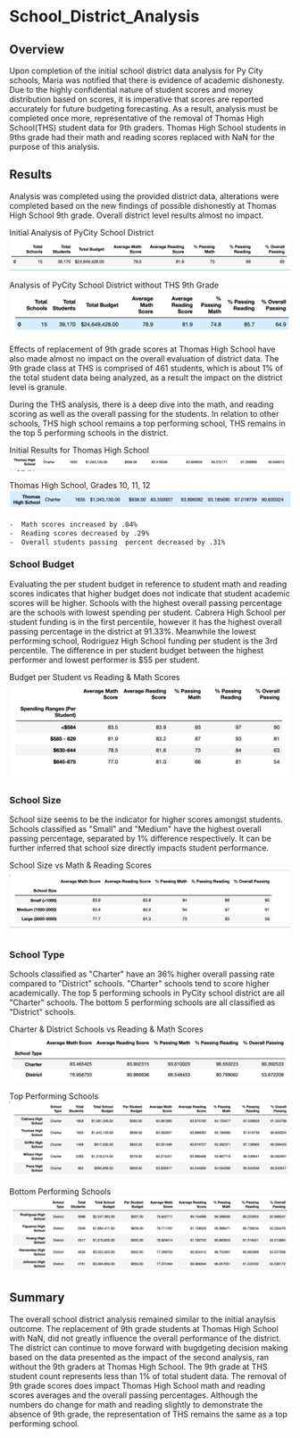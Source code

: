 # School_District_Analysis

## Overview 

Upon completion of the initial school district data analysis for Py City schools, Maria was notified that there is evidence of academic dishonesty. Due to the highly confidential nature of student scores and money distribution based on scores, it is imperative that scores are reported accurately for future budgeting forecasting. As a result, analysis must be completed once more, representative of the removal of Thomas High School(THS) student data for 9th graders. Thomas High School students in 9ths grade had their math and reading scores replaced with NaN for the purpose of this analysis. 

## Results

Analysis was completed using the provided district data, alterations were completed based on the new findings of possible dishonestly at Thomas High School 9th grade. Overall district level results almost no impact. 

Initial Analysis of PyCity School District
![Initial Analysis of PyCity School District](https://github.com/LMarty22/School-District_Analysis/blob/main/Resources/PyCitySchools_original.png)

Analysis of PyCity School District without THS 9th Grade
![Analysis of PyCity School District without THS 9th Grade](https://github.com/LMarty22/School-District_Analysis/blob/main/Resources/PyCitySchool_without9THS.png)


Effects of replacement of 9th grade scores at Thomas High School have also made almost no impact on the overall evaluation of district data. The 9th grade class at THS is comprised of 461 students, which is about 1% of the total student data being analyzed, as a result the impact on the district level is granule.

	
During the THS analysis, there is a deep dive into the math, and reading scoring as well as the overall passing for the students. In relation to other schools, THS high school remains a top performing school, THS remains in the top 5 performing schools in the district. 

Initial Results for Thomas High School
![Initial Results for Thomas High School](https://github.com/LMarty22/School-District_Analysis/blob/main/Resources/THS%20_original.png)

Thomas High School, Grades 10, 11, 12
![Thomas High School, Grades 10, 11, 12](https://github.com/LMarty22/School-District_Analysis/blob/main/Resources/THS_without9th.png)

	-  Math scores increased by .04%
	-  Reading scores decreased by .29%
	-  Overall students passing  percent decreased by .31%



### School Budget 
Evaluating the per student budget in reference to student math and reading scores indicates that higher budget does not indicate that student academic scores will be higher. Schools with the highest overall passing percentage are the schools with lowest spending per student. Cabrera High School per student funding is in the first percentile, however it has the highest overall passing percentage in the district at 91.33%. Meanwhile the lowest performing school, Rodriguez High School funding per student is the 3rd percentile. The difference in per student budget between the highest performer and lowest performer is $55 per student. 

Budget per Student vs Reading & Math Scores
![Budget per Student vs Reading & Math Scores](https://github.com/LMarty22/School-District_Analysis/blob/main/Resources/Budget%20per%20Student.png)


### School Size
School size seems to be the indicator for higher scores amongst students. Schools classified as "Small" and "Medium" have the highest overall passing percentage, separated by 1% difference respectively. It can be further inferred that school size directly impacts student performance. 

School Size vs Math & Reading Scores
![School Size vs Math & Reading Scores](https://github.com/LMarty22/School-District_Analysis/blob/main/Resources/School%20Size%20vs%20scores.png)


### School Type
Schools classified as "Charter" have an 36% higher overall passing rate compared to "District" schools. "Charter" schools tend to score higher academically. The top 5 performing schools in PyCity school district are all "Charter" schools. The bottom 5 performing schools are all classified as "District" schools.

Charter & District Schools vs Reading & Math Scores
![Charter & District Schools vs Reading & Math Scores](https://github.com/LMarty22/School-District_Analysis/blob/main/Resources/Charter%20vs%20District%20Schools.png)

Top Performing Schools
![Top Performing Schools](https://github.com/LMarty22/School-District_Analysis/blob/main/Resources/Top%20Performing%20Schools.png)

Bottom Performing Schools
![Bottom Performing Schools](https://github.com/LMarty22/School-District_Analysis/blob/main/Resources/Lowest%20Performing%20Schools.png)

## Summary

The overall school district analysis remained similar to the initial anaylsis outcome. The replacement of 9th grade students at Thomas High School with NaN, did not greatly influence the overall performance of the district. The district can continue to move forward with bugdgeting decision making based on the data presented as the impact of the second analysis, ran without the 9th graders at Thomas High School. The 9th grade at THS student count represents less than 1% of total student data. The removal of 9th grade scores does impact Thomas High School math and reading scores averages and the overall passing percentages. Although the numbers do change for math and reading slightly to demonstrate the absence of 9th grade, the representation of THS remains the same as a top performing school. 



